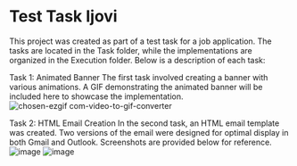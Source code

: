 # Test Task Ijovi

This project was created as part of a test task for a job application. The tasks are located in the Task folder, while the implementations are organized in the Execution folder. Below is a description of each task:

Task 1: Animated Banner
The first task involved creating a banner with various animations. A GIF demonstrating the animated banner will be included here to showcase the implementation.
![chosen-ezgif com-video-to-gif-converter](https://github.com/user-attachments/assets/85cda186-76d1-45cf-8c87-234f44df3c6c)

Task 2: HTML Email Creation
In the second task, an HTML email template was created. 
Two versions of the email were designed for optimal display in both Gmail and Outlook. Screenshots are provided below for reference.
![image](https://github.com/user-attachments/assets/c6801a2a-8c10-451b-8aa2-29456114be92)
![image](https://github.com/user-attachments/assets/547d4896-1e49-4db7-93c6-7e6c0da0df27)
